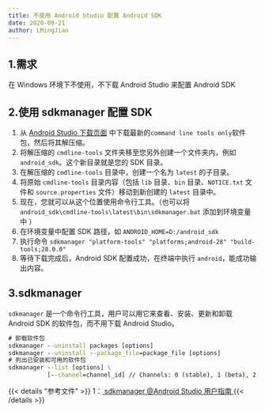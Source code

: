```yaml
---
title: 不使用 Android Studio 配置 Android SDK
date: 2020-09-21
author: LMingJian
---
```


## 1.需求

在 Windows 环境下不使用，不下载 Android Studio 来配置 Android SDK

## 2.使用 sdkmanager  配置 SDK

1. 从 [Android Studio 下载页面](https://developer.android.google.cn/studio?hl=zh-cn) 中下载最新的`command line tools only`软件包，然后将其解压缩。
2. 将解压缩的 `cmdline-tools` 文件夹移至您另外创建一个文件夹内，例如 `android_sdk`。这个新目录就是您的 SDK 目录。
3. 在解压缩的 `cmdline-tools` 目录中，创建一个名为 `latest` 的子目录。
4. 将原始 `cmdline-tools` 目录内容（包括 `lib` 目录、`bin` 目录、`NOTICE.txt` 文件和 `source.properties` 文件）移动到新创建的 `latest` 目录中。
5. 现在，您就可以从这个位置使用命令行工具。（也可以将 `android_sdk\cmdline-tools\latest\bin\sdkmanager.bat` 添加到环境变量中 ）
6. 在环境变量中配置 SDK 路径，如 `ANDROID_HOME=D:/android_sdk`
7. 执行命令 `sdkmanager "platform-tools" "platforms;android-28" "build-tools;28.0.0"`
8. 等待下载完成后，Android SDK 配置成功，在终端中执行 `android`，能成功输出内容。

## 3.sdkmanager

`sdkmanager` 是一个命令行工具，用户可以用它来查看、安装、更新和卸载 Android SDK 的软件包，而不用下载 Android Studio。

```cmd
# 卸载软件包
sdkmanager --uninstall packages [options]
sdkmanager --uninstall --package_file=package_file [options]
# 列出已安装和可用的软件包
sdkmanager --list [options] \
           [--channel=channel_id] // Channels: 0 (stable), 1 (beta), 2 (dev), or 3 (canary)
```

{{< details "参考文件" >}} 
1：[ sdkmanager @Android Studio 用户指南 ](https://developer.android.google.cn/studio/command-line/sdkmanager?hl=zh-cn)
{{< /details >}}